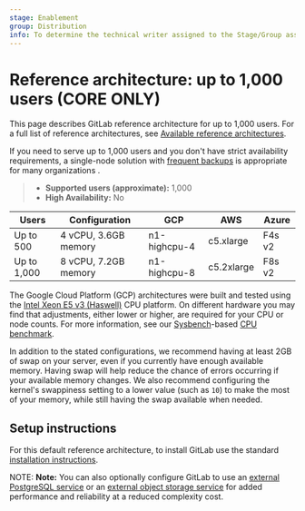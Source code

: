 ```yaml
---
stage: Enablement
group: Distribution
info: To determine the technical writer assigned to the Stage/Group associated with this page, see https://about.gitlab.com/handbook/engineering/ux/technical-writing/#designated-technical-writers
---
```


# Reference architecture: up to 1,000 users **(CORE ONLY)**

This page describes GitLab reference architecture for up to 1,000 users. For a
full list of reference architectures, see
[Available reference architectures](index.md#available-reference-architectures).

If you need to serve up to 1,000 users and you don't have strict availability
requirements, a single-node solution with
[frequent backups](index.md#automated-backups-core-only) is appropriate for
many organizations .

> - **Supported users (approximate):** 1,000
> - **High Availability:** No

| Users        | Configuration           | GCP            | AWS             | Azure          |
|--------------|-------------------------|----------------|-----------------|----------------|
| Up to 500    | 4 vCPU, 3.6GB memory    | n1-highcpu-4   | c5.xlarge       | F4s v2         |
| Up to 1,000  | 8 vCPU, 7.2GB memory    | n1-highcpu-8   | c5.2xlarge      | F8s v2         |

The Google Cloud Platform (GCP) architectures were built and tested using the
[Intel Xeon E5 v3 (Haswell)](https://cloud.google.com/compute/docs/cpu-platforms)
CPU platform. On different hardware you may find that adjustments, either lower
or higher, are required for your CPU or node counts. For more information, see
our [Sysbench](https://github.com/akopytov/sysbench)-based
[CPU benchmark](https://gitlab.com/gitlab-org/quality/performance/-/wikis/Reference-Architectures/GCP-CPU-Benchmarks).

In addition to the stated configurations, we recommend having at least 2GB of
swap on your server, even if you currently have enough available memory. Having
swap will help reduce the chance of errors occurring if your available memory
changes. We also recommend configuring the kernel's swappiness setting to a
lower value (such as `10`) to make the most of your memory, while still having
the swap available when needed.

## Setup instructions

For this default reference architecture, to install GitLab use the standard
[installation instructions](../../install/README.md).

NOTE: **Note:**
You can also optionally configure GitLab to use an
[external PostgreSQL service](../postgresql/external.md) or an
[external object storage service](../high_availability/object_storage.md) for
added performance and reliability at a reduced complexity cost.
